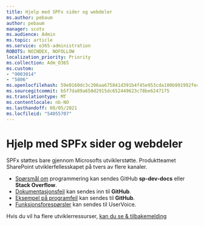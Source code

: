 ```yaml
---
title: Hjelp med SPFx sider og webdeler
ms.author: pebaum
author: pebaum
manager: scotv
ms.audience: Admin
ms.topic: article
ms.service: o365-administration
ROBOTS: NOINDEX, NOFOLLOW
localization_priority: Priority
ms.collection: Adm_O365
ms.custom:
- "9003014"
- "5806"
ms.openlocfilehash: 59e0160dc3c206aa675841d391b4f45e953cda100b991992fe4668d697c9e069
ms.sourcegitcommit: b5f7da89a650d2915dc652449623c78be6247175
ms.translationtype: MT
ms.contentlocale: nb-NO
ms.lasthandoff: 08/05/2021
ms.locfileid: "54055707"
---
```

# <a name="help-with-spfx-pages-and-web-parts"></a>Hjelp med SPFx sider og webdeler

SPFx støttes bare gjennom Microsofts utviklerstøtte. Produktteamet SharePoint utviklerfellesskapet på tvers av flere kanaler.

- [Spørsmål om](https://docs.microsoft.com/sharepoint/dev/support-feedback#programming-questions) programmering kan sendes GitHub **sp-dev-docs** eller **Stack Overflow**.
- [Dokumentasjonsfeil](https://docs.microsoft.com/sharepoint/dev/support-feedback#documentation-bugs) kan sendes inn til **GitHub**.
- [Eksempel på programfeil](https://docs.microsoft.com/sharepoint/dev/support-feedback#sample-application-bugs) kan sendes til **GitHub**.
- [Funksjonsforespørsler](https://docs.microsoft.com/sharepoint/dev/support-feedback#feature-requests)  kan sendes til UserVoice.

Hvis du vil ha flere utviklerressurser,  [kan du se & tilbakemelding](https://docs.microsoft.com/sharepoint/dev/support-feedback)